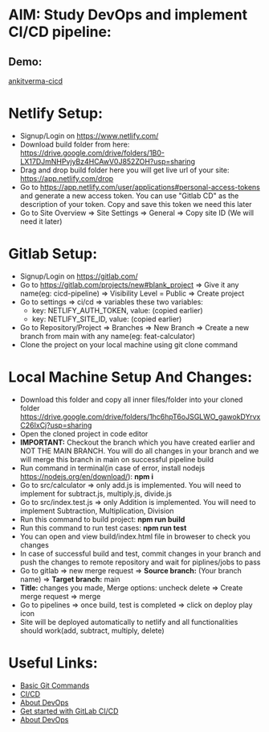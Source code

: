 # AIM: Study DevOps and implement CI/CD pipeline:

## Demo:
[ankitverma-cicd](https://ankitverma-cicd.netlify.app/)

# Netlify Setup:
- Signup/Login on https://www.netlify.com/
- Download build folder from here: https://drive.google.com/drive/folders/1B0-LX17DJmNHPvjyBz4HCAwV0J852ZOH?usp=sharing 
- Drag and drop build folder here you will get live url of your site: https://app.netlify.com/drop 
- Go to https://app.netlify.com/user/applications#personal-access-tokens and generate a new access token. You can use "Gitlab CD" as the description of your token. Copy and save this token we need this later
- Go to Site Overview => Site Settings => General => Copy site ID (We will need it later)

# Gitlab Setup:
- Signup/Login on https://gitlab.com/
- Go to https://gitlab.com/projects/new#blank_project =>  Give it any name(eg: cicd-pipeline) => Visibility Level = Public => Create project
- Go to settings => ci/cd => variables these two variables:
  - key: NETLIFY_AUTH_TOKEN, value: (copied earlier)
  - key: NETLIFY_SITE_ID, value: (copied earlier)
- Go to Repository/Project => Branches => New Branch => Create a new branch from main with any name(eg: feat-calculator)
- Clone the project on your local machine using git clone command


# Local Machine Setup And Changes:
- Download this folder and copy all inner files/folder into your cloned folder https://drive.google.com/drive/folders/1hc6hpT6oJSGLWO_gawokDYrvxC26IxCj?usp=sharing
- Open the cloned project in code editor
- **IMPORTANT:** Checkout the branch which you have created earlier and NOT THE MAIN BRANCH. You will do all changes in your branch and we will merge this branch in main on successful pipeline build
- Run command in terminal(in case of error, install nodejs https://nodejs.org/en/download/):  **npm i** 
- Go to src/calculator => only add.js is implemented. You will need to implement for subtract.js, multiply.js, divide.js
- Go to src/index.test.js => only Addition is implemented. You will need to implement Subtraction, Multiplication, Division
- Run this command to build project: **npm run build**
- Run this command to run test cases: **npm run test** 
- You can open and view build/index.html file in broweser to check you changes
- In case of successful build and test, commit changes in your branch and push the changes to remote repository and wait for piplines/jobs to pass
- Go to gitlab => new merge request => **Source branch:** (Your branch name) => **Target branch:** main
- **Title:** changes you made, Merge options: uncheck delete => Create merge request => merge 
- Go to pipelines => once build, test is completed => click on deploy play icon
- Site will be deployed automatically to netlify and all functionalities should work(add, subtract, multiply, delete)

# Useful Links:
- [Basic Git Commands](https://www.freecodecamp.org/news/10-important-git-commands-that-every-developer-should-know/)
- [CI/CD](https://about.gitlab.com/topics/ci-cd/)
- [About DevOps](https://aws.amazon.com/devops/what-is-devops/)
- [Get started with GitLab CI/CD](https://docs.gitlab.com/ee/ci/quick_start/)
- [About DevOps](https://aws.amazon.com/devops/what-is-devops/)
